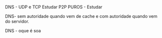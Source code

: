 DNS - UDP e TCP Estudar
P2P PUROS - Estudar

DNS- sem autoridade quando vem de cache e com autoridade quando vem do servidor.

DNS - oque é soa 

